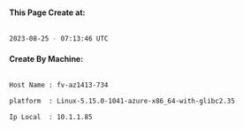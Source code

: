 
   
#### This Page Create at:

```bash

2023-08-25 - 07:13:46 UTC

```

#### Create By Machine:

```bash

Host Name : fv-az1413-734

platform  : Linux-5.15.0-1041-azure-x86_64-with-glibc2.35

Ip Local  : 10.1.1.85

```

